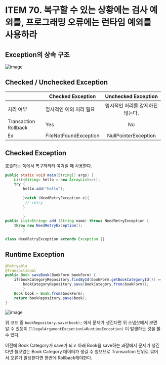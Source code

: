 # ITEM 70. 복구할 수 있는 상황에는 검사 예외를, 프로그래밍 오류에는 런타임 예외를 사용하라

## Exception의 상속 구조

![image](https://user-images.githubusercontent.com/83503188/187611300-cf2a347c-8e73-436c-bee6-59183c985fb0.png)

 ## Checked / Unchecked Exception

|                      | Checked Exception     | Unchecked Exception  |
|----------------------|-----------------------|:--------------------:|
| 처리 여부                | 명시적인 예외 처리 필요         |  명시적인 처리를 강제하진 않는다.  |
| Transaction Rollback | Yes                   |          No          |
| Ex                   | FileNotFoundException | NullPointerException |


## Checked Exception

호출하는 쪽에서 복구하리라 여겨질 때 사용한다.

```java
public static void main(String[] args) {
    List<String> hello = new ArrayList<>();
    try {
        hello.add("hello");
        
        }catch (NeedRetryException e){
         // retry
        }
    
        }
public List<String> add (String name) throws NeedRetryException {
    throw new NeedRetryException();
        }

class NeedRetryException extends Exception {}
```

## Runtime Exception

```java
@Retryable
@Transactional
public Book saveBook(BookForm bookForm) {
    if(bookCategoryRepository.findById(bookForm.getBookCategoryId()) == null) {
        bookCategoryRepository.save(BookCategory.from(bookForm));
        }
    Book book = Book.from(bookForm);
    return bookRepository.save(book);
}
```

![image](https://user-images.githubusercontent.com/83503188/187614540-5497beb4-eebf-447f-b43d-7cfe8f7df83a.png)

위 코드 중 `bookRepository.save(book);` 에서 문제가 생긴다면 위 스냅샷에서 보면 알 수 있듯이 `IllegalArgumentExcpetion(=RuntimeException)` 이 발생하는 것을 볼 수 있다.

이전에 Book Category가 save가 되고 아래 Book을 save하는 과정에서 문제가 생긴다면 쓸모없는 Book Category 데이터가 생길 수 있으므로 Transaction 단위로 묶어서 오류가 발생한다면 한번에 Rollback해야한다.
